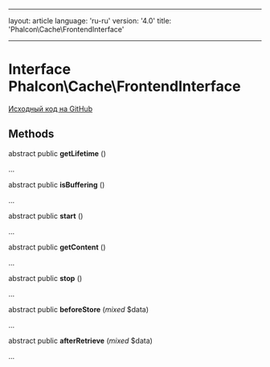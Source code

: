 * * *

layout: article language: 'ru-ru' version: '4.0' title: 'Phalcon\Cache\FrontendInterface'

* * *

# Interface **Phalcon\Cache\FrontendInterface**

<a href="https://github.com/phalcon/cphalcon/tree/v4.0.0/phalcon/cache/frontendinterface.zep" class="btn btn-default btn-sm">Исходный код на GitHub</a>

## Methods

abstract public **getLifetime** ()

...

abstract public **isBuffering** ()

...

abstract public **start** ()

...

abstract public **getContent** ()

...

abstract public **stop** ()

...

abstract public **beforeStore** (*mixed* $data)

...

abstract public **afterRetrieve** (*mixed* $data)

...